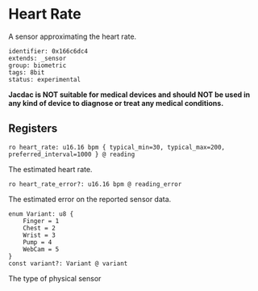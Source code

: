 #  Heart Rate

A sensor approximating the heart rate. 

    identifier: 0x166c6dc4
    extends: _sensor
    group: biometric
    tags: 8bit
    status: experimental

**Jacdac is NOT suitable for medical devices and should NOT be used in any kind of device to diagnose or treat any medical conditions.**

## Registers

    ro heart_rate: u16.16 bpm { typical_min=30, typical_max=200, preferred_interval=1000 } @ reading

The estimated heart rate.

    ro heart_rate_error?: u16.16 bpm @ reading_error

The estimated error on the reported sensor data.

    enum Variant: u8 {
        Finger = 1
        Chest = 2
        Wrist = 3
        Pump = 4
        WebCam = 5
    }
    const variant?: Variant @ variant

The type of physical sensor
